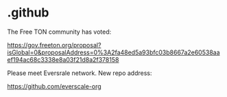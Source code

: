 # .github

The Free TON community has voted:

https://gov.freeton.org/proposal?isGlobal=0&proposalAddress=0%3A2fa48ed5a93bfc03b8667a2e60538aaef194ac68c3338e8a03f21d8a2f378158

Please meet Eversrale network. New repo address:

https://github.com/everscale-org


